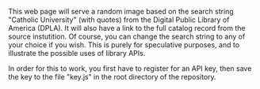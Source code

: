 This web page will serve a random image based on the search string "Catholic University" (with quotes) from the Digital Public Library of America (DPLA). It will also have a link to the full catalog record from the source instutition. Of course, you can change the search string to any of your choice if you wish. This is purely for speculative purposes, and to illustrate the possible uses of library APIs.

In order for this to work, you first have to register for an API key, then save the key to the file "key.js" in the root directory of the repository.